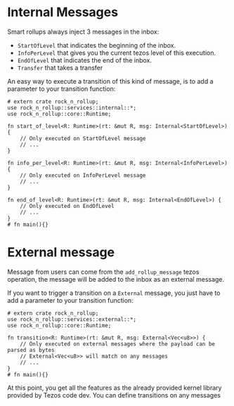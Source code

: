 # Internal Messages

Smart rollups always inject 3 messages in the inbox:

- `StartOfLevel` that indicates the beginning of the inbox.
- `InfoPerLevel` that gives you the current tezos level of this execution.
- `EndOfLevel` that indicates the end of the inbox.
- `Transfer` that takes a transfer

An easy way to execute a transition of this kind of message, is to add a parameter to your transition function:

```rust, noplayground
# extern crate rock_n_rollup;
use rock_n_rollup::services::internal::*;
use rock_n_rollup::core::Runtime;

fn start_of_level<R: Runtime>(rt: &mut R, msg: Internal<StartOfLevel>) {
    // Only executed on StartOfLevel message
    // ...
}

fn info_per_level<R: Runtime>(rt: &mut R, msg: Internal<InfoPerLevel>) {
    // Only executed on InfoPerLevel message
    // ...
}

fn end_of_level<R: Runtime>(rt: &mut R, msg: Internal<EndOfLevel>) {
    // Only executed on EndOfLevel
    // ...
}
# fn main(){}
```

# External message

Message from users can come from the `add_rollup_message` tezos operation, the message will be added to the inbox as an external message.

If you want to trigger a transition on a `External` message, you just have to add a parameter to your transition function:

```rust, noplayground
# extern crate rock_n_rollup;
use rock_n_rollup::services::external::*;
use rock_n_rollup::core::Runtime;

fn transition<R: Runtime>(rt: &mut R, msg: External<Vec<u8>>) {
    // Only executed on external messages where the payload can be parsed as bytes
    // External<Vec<u8>> will match on any messages
    // ...
}
# fn main(){}
```

At this point, you get all the features as the already provided kernel library provided by Tezos code dev.
You can define transitions on any messages
